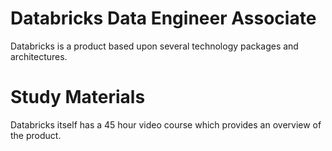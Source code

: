 # Databricks Data Engineer Associate
Databricks is a product based upon several technology packages and architectures.

# Study Materials
Databricks itself has a 45 hour video course which provides an overview of the product.
